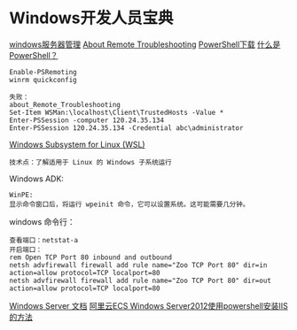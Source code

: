 # Windows开发人员宝典

[windows服务器管理](https://docs.microsoft.com/zh-cn/windows-server/administration/manage-windows-server)
[About Remote Troubleshooting](https://docs.microsoft.com/zh-cn/powershell/module/microsoft.powershell.core/about/about_remote_troubleshooting?view=powershell-7)
[PowerShell下载](https://github.com/PowerShell/PowerShell/releases/tag/v7.0.1)
[什么是 PowerShell？](https://docs.microsoft.com/zh-cn/powershell/scripting/overview?view=powershell-7)
```
Enable-PSRemoting
winrm quickconfig

失败：
about_Remote_Troubleshooting
Set-Item WSMan:\localhost\Client\TrustedHosts -Value *
Enter-PSSession -computer 120.24.35.134
Enter-PSSession 120.24.35.134 -Credential abc\administrator
```

[Windows Subsystem for Linux (WSL)](https://docs.microsoft.com/zh-cn/windows/wsl/about)
```
技术点：了解适用于 Linux 的 Windows 子系统运行
```

Windows ADK:
```
WinPE:
显示命令窗口后，将运行 wpeinit 命令，它可以设置系统。这可能需要几分钟。
```

windows 命令行：
```
查看端口：netstat-a
开启端口：
rem Open TCP Port 80 inbound and outbound
netsh advfirewall firewall add rule name="Zoo TCP Port 80" dir=in action=allow protocol=TCP localport=80
netsh advfirewall firewall add rule name="Zoo TCP Port 80" dir=out action=allow protocol=TCP localport=80
```

[Windows Server 文档](https://docs.microsoft.com/zh-cn/windows-server/)
[阿里云ECS Windows Server2012使用powershell安装IIS的方法](http://www.023dns.com/server_ECS/1560.html)
